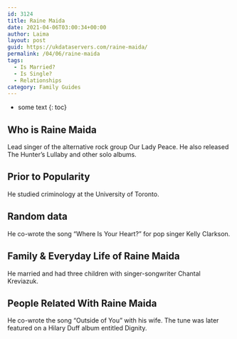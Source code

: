 ```yaml
---
id: 3124
title: Raine Maida
date: 2021-04-06T03:00:34+00:00
author: Laima
layout: post
guid: https://ukdataservers.com/raine-maida/
permalink: /04/06/raine-maida
tags:
  - Is Married?
  - Is Single?
  - Relationships
category: Family Guides
---
```


* some text
{: toc}


## Who is Raine Maida
                  
                  
                  
Lead singer of the alternative rock group Our Lady Peace. He also released The Hunter&#8217;s Lullaby and other solo albums.
                  
              
            
              
            
                
                
                
## Prior to Popularity
                  
                  
                  
He studied criminology at the University of Toronto.
                  
              
            
              
            
                
                
                
## Random data
                  
                  
                  
He co-wrote the song &#8220;Where Is Your Heart?&#8221; for pop singer Kelly Clarkson.
                  
              
            
              
            
                
                
                
## Family & Everyday Life of Raine Maida
                  
                  
                  
He married and had three children with singer-songwriter Chantal Kreviazuk.
                  
              
            
              
            
                
                
                
## People Related With Raine Maida
                  
                  
                  
He co-wrote the song &#8220;Outside of You&#8221; with his wife. The tune was later featured on a Hilary Duff album entitled Dignity.
                  
              
            
              
            
                
              
            
              
              
            
            
              
            
          
          
          